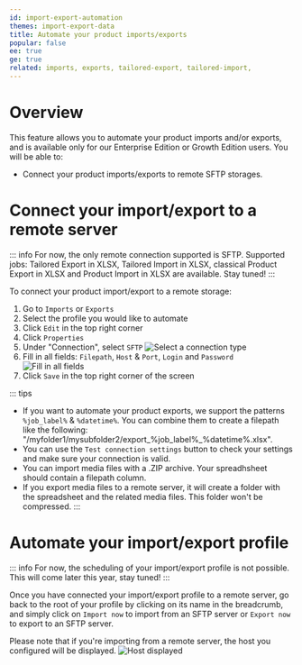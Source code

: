```yaml
---
id: import-export-automation
themes: import-export-data
title: Automate your product imports/exports
popular: false
ee: true
ge: true
related: imports, exports, tailored-export, tailored-import,
---
```


# Overview

This feature allows you to automate your product imports and/or exports, and is available only for our Enterprise Edition or Growth Edition users.
You will be able to:
* Connect your product imports/exports to remote SFTP storages.
<!---* Automate them by scheduling their executions.--->

# Connect your import/export to a remote server

::: info
For now, the only remote connection supported is SFTP.
Supported jobs: Tailored Export in XLSX, Tailored Import in XLSX, classical Product Export in XLSX and Product Import in XLSX are available. Stay tuned!
:::

To connect your product import/export to a remote storage:
1. Go to `Imports` or `Exports`
1. Select the profile you would like to automate
1. Click `Edit` in the top right corner
1. Click `Properties`
1. Under "Connection", select `SFTP`
![Select a connection type](../img/Automation_connection_type.png)
1. Fill in all fields: `Filepath`, `Host` & `Port`, `Login` and `Password`
![Fill in all fields](../img/Automation_SFTP_configured.png)
1. Click `Save` in the top right corner of the screen

::: tips
* If you want to automate your product exports, we support the patterns `%job_label%` & `%datetime%`. You can combine them to create a filepath like the following: "/myfolder1/mysubfolder2/export_%job_label%_%datetime%.xlsx".
* You can use the `Test connection settings` button to check your settings and make sure your connection is valid.
* You can import media files with a .ZIP archive. Your spreadhsheet should contain a filepath column.
* If you export media files to a remote server, it will create a folder with the spreadsheet and the related media files. This folder won't be compressed.
:::

# Automate your import/export profile

::: info
For now, the scheduling of your import/export profile is not possible. This will come later this year, stay tuned!
:::

Once you have connected your import/export profile to a remote server, go back to the root of your profile by clicking on its name in the breadcrumb, and simply click on `Import now` to import from an SFTP server or `Export now` to export to an SFTP server.

Please note that if you're importing from a remote server, the host you configured will be displayed.
![Host displayed](../img/Automation_import_host_displayed.png)
